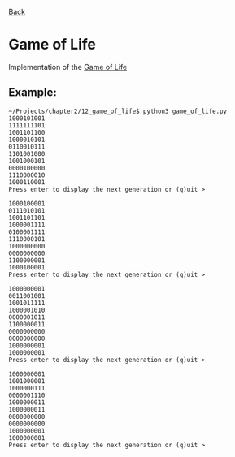 [Back](../../)
# Game of Life
Implementation of the [Game of Life](https://de.wikipedia.org/wiki/Conways_Spiel_des_Lebens)

## Example:
```
~/Projects/chapter2/12_game_of_life$ python3 game_of_life.py
1000101001
1111111101
1001101100
1000010101
0110010111
1101001000
1001000101
0000100000
1110000010
1000110001
Press enter to display the next generation or (q)uit >

1000100001
0111010101
1001101101
1000001111
0100001111
1110000101
1000000000
0000000000
1100000001
1000100001
Press enter to display the next generation or (q)uit >

1000000001
0011001001
1001011111
1000001010
0000001011
1100000011
0000000000
0000000000
1000000001
1000000001
Press enter to display the next generation or (q)uit >

1000000001
1001000001
1000000111
0000001110
1000000011
1000000011
0000000000
0000000000
1000000001
1000000001
Press enter to display the next generation or (q)uit >
```
